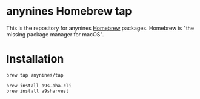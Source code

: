 # anynines Homebrew tap

This is the repository for anynines [Homebrew](https://brew.sh/) packages.
Homebrew is "the missing package manager for macOS".

# Installation

```shell
brew tap anynines/tap

brew install a9s-aha-cli
brew install a9sharvest
```
